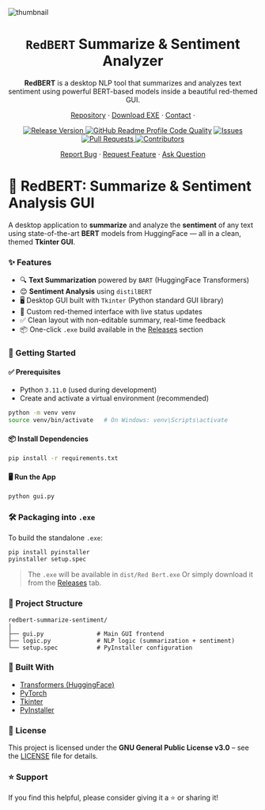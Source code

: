 ![thumbnail](https://github.com/user-attachments/assets/8de0144b-5401-41dc-8747-0f738ee5394b)

<div align="center">
  <h1><b><code>RedBERT</code> Summarize & Sentiment Analyzer</b></h1>
  <p><strong>RedBERT</strong> is a desktop NLP tool that summarizes and analyzes text sentiment using powerful BERT-based models inside a beautiful red-themed GUI.</p>

  <p>
    <a href="https://github.com/s-m-quadri/redbert-summarize-sentiment">Repository</a> ·
    <a href="https://github.com/s-m-quadri/redbert-summarize-sentiment/releases">Download EXE</a> ·
    <a href="mailto:dev.smq@gmail.com">Contact</a> ·
  </p>

  <a href="https://github.com/s-m-quadri/redbert-summarize-sentiment/releases">
    <img src="https://custom-icon-badges.demolab.com/github/v/tag/s-m-quadri/redbert-summarize-sentiment?label=Version&labelColor=302d41&color=f2cdcd&logoColor=d9e0ee&logo=tag&style=for-the-badge" alt="Release Version"/>
  </a>
  <a href="https://www.codefactor.io/repository/github/s-m-quadri/redbert-summarize-sentiment"><img src="https://img.shields.io/codefactor/grade/github/s-m-quadri/redbert-summarize-sentiment?label=CodeFactor&labelColor=302d41&color=8bd5ca&logoColor=d9e0ee&logo=codefactor&style=for-the-badge" alt="GitHub Readme Profile Code Quality"/></a>
  <a href="https://github.com/s-m-quadri/redbert-summarize-sentiment/issues">
    <img src="https://custom-icon-badges.demolab.com/github/issues/s-m-quadri/redbert-summarize-sentiment?label=Issues&labelColor=302d41&color=f5a97f&logoColor=d9e0ee&logo=issue&style=for-the-badge" alt="Issues"/>
  </a>
  <a href="https://github.com/s-m-quadri/redbert-summarize-sentiment/pulls">
    <img src="https://custom-icon-badges.demolab.com/github/issues-pr/s-m-quadri/redbert-summarize-sentiment?label=PRs&labelColor=302d41&color=ddb6f2&logoColor=d9e0ee&logo=git-pull-request&style=for-the-badge" alt="Pull Requests"/>
  </a>
  <a href="https://github.com/s-m-quadri/redbert-summarize-sentiment/graphs/contributors">
    <img src="https://custom-icon-badges.demolab.com/github/contributors/s-m-quadri/redbert-summarize-sentiment?label=Contributors&labelColor=302d41&color=c9cbff&logoColor=d9e0ee&logo=people&style=for-the-badge" alt="Contributors"/>
  </a>

  <p>
    <a href="https://github.com/s-m-quadri/redbert-summarize-sentiment/issues/new?assignees=&labels=bug&projects=&template=bug_report.yml">Report Bug</a> · 
    <a href="https://github.com/s-m-quadri/redbert-summarize-sentiment/issues/new?assignees=&labels=enhancement&projects=&template=feature_request.yml">Request Feature</a> · 
    <a href="https://github.com/s-m-quadri/redbert-summarize-sentiment/discussions/new?category=q-a">Ask Question</a>
  </p>
</div>


# 🔴 RedBERT: Summarize & Sentiment Analysis GUI

A desktop application to **summarize** and analyze the **sentiment** of any text using state-of-the-art **BERT** models from HuggingFace — all in a clean, themed **Tkinter GUI**.

### ✨ Features

- 🔍 **Text Summarization** powered by `BART` (HuggingFace Transformers)
- 😊 **Sentiment Analysis** using `distilBERT`
- 🖥️ Desktop GUI built with `Tkinter` (Python standard GUI library)
- 🎨 Custom red-themed interface with live status updates
- ✅ Clean layout with non-editable summary, real-time feedback
- 📦 One-click `.exe` build available in the [Releases](../../releases) section

### 🚀 Getting Started

#### ✅ Prerequisites

- Python `3.11.0` (used during development)
- Create and activate a virtual environment (recommended)

```bash
python -m venv venv
source venv/bin/activate   # On Windows: venv\Scripts\activate
````

#### 📦 Install Dependencies

```bash
pip install -r requirements.txt
```

#### 🖥️ Run the App

```bash
python gui.py
```

### 🛠️ Packaging into `.exe`

To build the standalone `.exe`:

```bash
pip install pyinstaller
pyinstaller setup.spec
```

> The `.exe` will be available in `dist/Red Bert.exe`
> Or simply download it from the [Releases](../../releases) tab.

### 📁 Project Structure

```
redbert-summarize-sentiment/
│
├── gui.py               # Main GUI frontend
├── logic.py             # NLP logic (summarization + sentiment)
└── setup.spec           # PyInstaller configuration
```

### 🧠 Built With

* [Transformers (HuggingFace)](https://huggingface.co/transformers/)
* [PyTorch](https://pytorch.org/)
* [Tkinter](https://docs.python.org/3/library/tkinter.html)
* [PyInstaller](https://pyinstaller.org/)

### 📜 License

This project is licensed under the **GNU General Public License v3.0** – see the [LICENSE](LICENSE) file for details.


### ⭐️ Support

If you find this helpful, please consider giving it a ⭐️ or sharing it!
